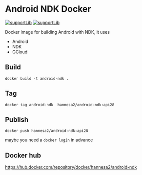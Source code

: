 # Android NDK Docker 

[![supportLib](https://img.shields.io/badge/targetApi-30-green)](https://opensource.google.com/projects/material-components-android)
[![supportLib](https://img.shields.io/badge/NDK-21-yellow.svg)](https://developer.android.com/ndk/downloads)

Docker image for building Android with NDK, it uses

* Android
* NDK
* GCloud

## Build

``docker build -t android-ndk .``

## Tag

``docker tag android-ndk  hannesa2/android-ndk:api28``

## Publish

``docker push hannesa2/android-ndk:api28``

maybe you need a ``docker login`` in advance

## Docker hub

https://hub.docker.com/repository/docker/hannesa2/android-ndk
